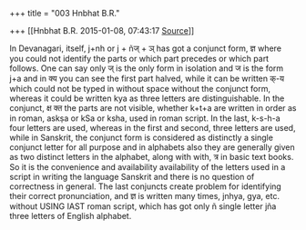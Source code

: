 +++
title = "003 Hnbhat B.R."

+++
[[Hnbhat B.R.	2015-01-08, 07:43:17 [Source](https://groups.google.com/g/samskrita/c/zZKG2DkqXv4)]]



In Devanagari, itself, j+nh or j + ñज् + ञ् has got a conjunct form, ज्ञ where you could not identify the parts or which part precedes or which part follows. One can say only ज् is the only form in isolation and ज is the form j+a and in क्य you can see the first part halved, while it can be written क्-य which could not be typed in without space without the conjunct form, whereas it could be written kya as three letters are distinguishable. In the conjunct, क्ष क्त the parts are not visible, whether k+t+a are written in order as in roman, askṣa or kSa or ksha, used in roman script. In the last, k-s-h-a four letters are used, whereas in the first and second, three letters are used, while in Sanskrit, the conjunct form is considered as distinctly a single conjunct letter for all purpose and in alphabets also they are generally given as two distinct letters in the alphabet, along with with, त्र in basic text books. So it is the convenience and availability availability of the letters used in a script in writing the language Sanskrit and there is no question of correctness in general. The last conjuncts create problem for identifying their correct pronunciation, and ज्ञ is written many times, jnhya, gya, etc. without USING IAST roman script, which has got only ñ single letter jña three letters of English alphabet.

  

  

  

  

